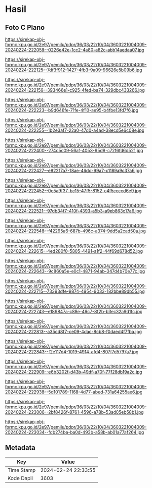 # Hasil

## Foto C Plano

https://sirekap-obj-formc.kpu.go.id/2e97/pemilu/pdpr/36/03/22/10/04/3603221004009-20240224-222058--0226e42e-1cc2-4a80-a82c-abb14aedaa07.jpg

https://sirekap-obj-formc.kpu.go.id/2e97/pemilu/pdpr/36/03/22/10/04/3603221004009-20240224-222125--7df3f912-1427-4fb3-9a09-96626e5b09b6.jpg

https://sirekap-obj-formc.kpu.go.id/2e97/pemilu/pdpr/36/03/22/10/04/3603221004009-20240224-222156--393466e1-c925-4fed-ba74-329dbc433266.jpg

https://sirekap-obj-formc.kpu.go.id/2e97/pemilu/pdpr/36/03/22/10/04/3603221004009-20240224-222223--b9d646fe-71fe-4f10-ae95-b4fbe13fd7f6.jpg

https://sirekap-obj-formc.kpu.go.id/2e97/pemilu/pdpr/36/03/22/10/04/3603221004009-20240224-222255--1b2e3af7-22a0-47d0-a4ad-38ecd5e6c08e.jpg

https://sirekap-obj-formc.kpu.go.id/2e97/pemilu/pdpr/36/03/22/10/04/3603221004009-20240224-222400--274c5c09-56af-4053-95d9-c72f6fd6d521.jpg

https://sirekap-obj-formc.kpu.go.id/2e97/pemilu/pdpr/36/03/22/10/04/3603221004009-20240224-222427--e82217a7-18ae-46dd-99a7-c1189a9c37a6.jpg

https://sirekap-obj-formc.kpu.go.id/2e97/pemilu/pdpr/36/03/22/10/04/3603221004009-20240224-222452--0c5a9f37-bc15-47f5-8152-c4f5ccccd6e9.jpg

https://sirekap-obj-formc.kpu.go.id/2e97/pemilu/pdpr/36/03/22/10/04/3603221004009-20240224-222521--97db34f7-410f-4393-a5b3-a9eb863c17a6.jpg

https://sirekap-obj-formc.kpu.go.id/2e97/pemilu/pdpr/36/03/22/10/04/3603221004009-20240224-222548--f42295a6-687b-496c-a374-9dd5a2cad50a.jpg

https://sirekap-obj-formc.kpu.go.id/2e97/pemilu/pdpr/36/03/22/10/04/3603221004009-20240224-222615--4ed280f0-5805-4491-a1f2-44f69d678d52.jpg

https://sirekap-obj-formc.kpu.go.id/2e97/pemilu/pdpr/36/03/22/10/04/3603221004009-20240224-222643--9c860a5e-e0c1-4871-94ab-347d4b70e77c.jpg

https://sirekap-obj-formc.kpu.go.id/2e97/pemilu/pdpr/36/03/22/10/04/3603221004009-20240224-222715--73393dfe-9874-4954-9033-182bbe89db55.jpg

https://sirekap-obj-formc.kpu.go.id/2e97/pemilu/pdpr/36/03/22/10/04/3603221004009-20240224-222743--e189847a-c88e-46c7-8f2b-b3ec32a9d1fc.jpg

https://sirekap-obj-formc.kpu.go.id/2e97/pemilu/pdpr/36/03/22/10/04/3603221004009-20240224-222813--a35cd8f7-ce09-4dac-8cb8-f0daed4f7fba.jpg

https://sirekap-obj-formc.kpu.go.id/2e97/pemilu/pdpr/36/03/22/10/04/3603221004009-20240224-222843--f2e117d4-1019-4914-afd4-807f7d5797a7.jpg

https://sirekap-obj-formc.kpu.go.id/2e97/pemilu/pdpr/36/03/22/10/04/3603221004009-20240224-222909--e6b3202f-d43b-49df-a70f-77f28db19a2c.jpg

https://sirekap-obj-formc.kpu.go.id/2e97/pemilu/pdpr/36/03/22/10/04/3603221004009-20240224-222938--5d101789-1168-4d77-abed-731a64255ae6.jpg

https://sirekap-obj-formc.kpu.go.id/2e97/pemilu/pdpr/36/03/22/10/04/3603221004009-20240224-223006--2bf8426f-8761-4596-a78b-53ad05eb58b1.jpg

https://sirekap-obj-formc.kpu.go.id/2e97/pemilu/pdpr/36/03/22/10/04/3603221004009-20240224-223034--fdb274ba-ba0d-493b-a58b-ab01a77af264.jpg


## Metadata

| Key        | Value               |
| ---------- | ------------------- |
| Time Stamp | 2024-02-24 22:33:55 |
| Kode Dapil | 3603                |



